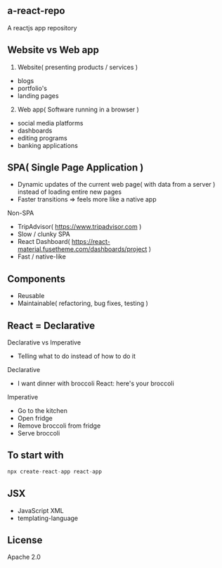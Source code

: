 ## a-react-repo
A reactjs app repository

## Website vs Web app
1. Website( presenting products / services )
- blogs
- portfolio's
- landing pages

2. Web app( Software running in a browser )
- social media platforms
- dashboards
- editing programs
- banking applications

## SPA( Single Page Application )
- Dynamic updates of the current web page( with data from a server ) instead of loading entire new pages
- Faster transitions => feels more like a native app

Non-SPA
- TripAdvisor( https://www.tripadvisor.com )
- Slow / clunky
SPA
- React Dashboard( https://react-material.fusetheme.com/dashboards/project )
- Fast / native-like

## Components
- Reusable
- Maintainable( refactoring, bug fixes, testing )

## React = Declarative
Declarative vs Imperative
- Telling what to do instead of how to do it

Declarative
- I want dinner with broccoli
React: here's your broccoli

Imperative
- Go to the kitchen
- Open fridge
- Remove broccoli from fridge
- Serve broccoli

## To start with
```js
npx create-react-app react-app
```

## JSX
- JavaScript XML
- templating-language

## License
Apache 2.0
